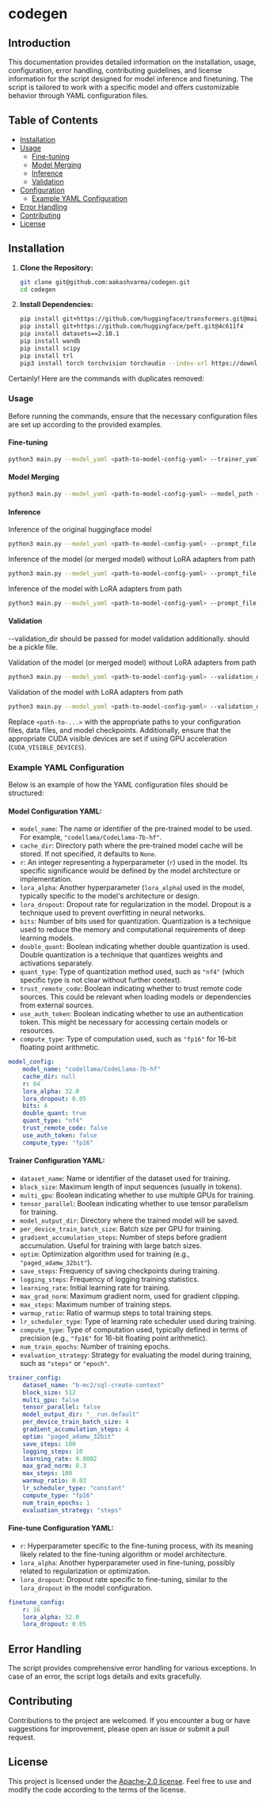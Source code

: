 # codegen

## Introduction

This documentation provides detailed information on the installation, usage, configuration, error handling, contributing guidelines, and license information for the script designed for model inference and finetuning. The script is tailored to work with a specific model and offers customizable behavior through YAML configuration files.

## Table of Contents

- [Installation](#installation)
- [Usage](#usage)
  - [Fine-tuning](#fine-tuning)
  - [Model Merging](#model-merging)
  - [Inference](#inference)
  - [Validation](#validation)
- [Configuration](#configuration)
  - [Example YAML Configuration](#example-yaml-configuration)
- [Error Handling](#error-handling)
- [Contributing](#contributing)
- [License](#license)

## Installation

1. **Clone the Repository:**

   ```bash
   git clone git@github.com:aakashvarma/codegen.git
   cd codegen
   ```

2. **Install Dependencies:**

   ```bash
   pip install git+https://github.com/huggingface/transformers.git@main accelerate bitsandbytes
   pip install git+https://github.com/huggingface/peft.git@4c611f4
   pip install datasets==2.10.1
   pip install wandb
   pip install scipy
   pip install trl
   pip3 install torch torchvision torchaudio --index-url https://download.pytorch.org/whl/cu118
   ```
Certainly! Here are the commands with duplicates removed:

### Usage

Before running the commands, ensure that the necessary configuration files are set up according to the provided examples.

#### Fine-tuning

```bash
python3 main.py --model_yaml <path-to-model-config-yaml> --trainer_yaml <path-to-trainer-config-yaml> --finetune_yaml <path-to-finetune-config-yaml> --finetune
```

#### Model Merging

```bash
python3 main.py --model_yaml <path-to-model-config-yaml> --model_path <path-to-model> --merge_adapter
```
#### Inference

Inference of the original huggingface model
```bash
python3 main.py --model_yaml <path-to-model-config-yaml> --prompt_file <path-to-prompt-text-file> --infer
```

Inference of the model (or merged model) without LoRA adapters from path
```bash
python3 main.py --model_yaml <path-to-model-config-yaml> --prompt_file <path-to-prompt-text-file> --model_path <path-to-model> --infer
```

Inference of the model with LoRA adapters from path
```bash
python3 main.py --model_yaml <path-to-model-config-yaml> --prompt_file <path-to-prompt-text-file> --model_path <path-to-model> --model_with_adapter --infer
```

#### Validation
--validation_dir <path-to-validation-data-directory> should be passed for model validation additionally. <path-to-validation-data-directory> should be a pickle file. 

Validation of the model (or merged model) without LoRA adapters from path
```bash
python3 main.py --model_yaml <path-to-model-config-yaml> --validation_dir <path-to-validation-data-directory> --model_path <path-to-model> --validate
```

Validation of the model with LoRA adapters from path
```bash
python3 main.py --model_yaml <path-to-model-config-yaml> --validation_dir <path-to-validation-data-directory> --model_path <path-to-model> --model_with_adapter --validate
```

Replace `<path-to-...>` with the appropriate paths to your configuration files, data files, and model checkpoints. Additionally, ensure that the appropriate CUDA visible devices are set if using GPU acceleration (`CUDA_VISIBLE_DEVICES`).

### Example YAML Configuration

Below is an example of how the YAML configuration files should be structured:

#### Model Configuration YAML:

- `model_name`: The name or identifier of the pre-trained model to be used. For example, `"codellama/CodeLlama-7b-hf"`.
- `cache_dir`: Directory path where the pre-trained model cache will be stored. If not specified, it defaults to `None`.
- `r`: An integer representing a hyperparameter (`r`) used in the model. Its specific significance would be defined by the model architecture or implementation.
- `lora_alpha`: Another hyperparameter (`lora_alpha`) used in the model, typically specific to the model's architecture or design.
- `lora_dropout`: Dropout rate for regularization in the model. Dropout is a technique used to prevent overfitting in neural networks.
- `bits`: Number of bits used for quantization. Quantization is a technique used to reduce the memory and computational requirements of deep learning models.
- `double_quant`: Boolean indicating whether double quantization is used. Double quantization is a technique that quantizes weights and activations separately.
- `quant_type`: Type of quantization method used, such as `"nf4"` (which specific type is not clear without further context).
- `trust_remote_code`: Boolean indicating whether to trust remote code sources. This could be relevant when loading models or dependencies from external sources.
- `use_auth_token`: Boolean indicating whether to use an authentication token. This might be necessary for accessing certain models or resources.
- `compute_type`: Type of computation used, such as `"fp16"` for 16-bit floating point arithmetic.

```yaml
model_config:
    model_name: "codellama/CodeLlama-7b-hf"
    cache_dir: null
    r: 64
    lora_alpha: 32.0
    lora_dropout: 0.05
    bits: 4
    double_quant: true
    quant_type: "nf4"
    trust_remote_code: false
    use_auth_token: false
    compute_type: "fp16"
```

#### Trainer Configuration YAML:

- `dataset_name`: Name or identifier of the dataset used for training.
- `block_size`: Maximum length of input sequences (usually in tokens).
- `multi_gpu`: Boolean indicating whether to use multiple GPUs for training.
- `tensor_parallel`: Boolean indicating whether to use tensor parallelism for training.
- `model_output_dir`: Directory where the trained model will be saved.
- `per_device_train_batch_size`: Batch size per GPU for training.
- `gradient_accumulation_steps`: Number of steps before gradient accumulation. Useful for training with large batch sizes.
- `optim`: Optimization algorithm used for training (e.g., `"paged_adamw_32bit"`).
- `save_steps`: Frequency of saving checkpoints during training.
- `logging_steps`: Frequency of logging training statistics.
- `learning_rate`: Initial learning rate for training.
- `max_grad_norm`: Maximum gradient norm, used for gradient clipping.
- `max_steps`: Maximum number of training steps.
- `warmup_ratio`: Ratio of warmup steps to total training steps.
- `lr_scheduler_type`: Type of learning rate scheduler used during training.
- `compute_type`: Type of computation used, typically defined in terms of precision (e.g., `"fp16"` for 16-bit floating point arithmetic).
- `num_train_epochs`: Number of training epochs.
- `evaluation_strategy`: Strategy for evaluating the model during training, such as `"steps"` or `"epoch"`.

```yaml
trainer_config:
    dataset_name: "b-mc2/sql-create-context"
    block_size: 512
    multi_gpu: false
    tensor_parallel: false
    model_output_dir: "__run.default"
    per_device_train_batch_size: 4
    gradient_accumulation_steps: 4
    optim: "paged_adamw_32bit"
    save_steps: 100
    logging_steps: 10
    learning_rate: 0.0002
    max_grad_norm: 0.3
    max_steps: 100
    warmup_ratio: 0.03
    lr_scheduler_type: "constant"
    compute_type: "fp16"
    num_train_epochs: 1
    evaluation_strategy: "steps"
```

#### Fine-tune Configuration YAML:

- `r`: Hyperparameter specific to the fine-tuning process, with its meaning likely related to the fine-tuning algorithm or model architecture.
- `lora_alpha`: Another hyperparameter used in fine-tuning, possibly related to regularization or optimization.
- `lora_dropout`: Dropout rate specific to fine-tuning, similar to the `lora_dropout` in the model configuration.

```yaml
finetune_config:
    r: 16
    lora_alpha: 32.0
    lora_dropout: 0.05
```


## Error Handling

The script provides comprehensive error handling for various exceptions. In case of an error, the script logs details and exits gracefully.

## Contributing

Contributions to the project are welcomed. If you encounter a bug or have suggestions for improvement, please open an issue or submit a pull request.

## License

This project is licensed under the [Apache-2.0 license](LICENSE). Feel free to use and modify the code according to the terms of the license.